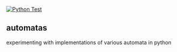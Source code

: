 [![Python Test](https://github.com/sgmdlt/python-automata/actions/workflows/main.yml/badge.svg)](https://github.com/sgmdlt/python-automata/actions/workflows/main.yml)

## automatas
experimenting with implementations of various automata in python

